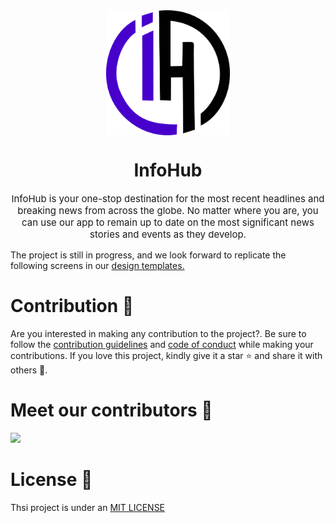 <div align="center">
<img src="assets/infohub.svg" alt="InfoHub" style="display: block; margin: 0 auto width="200" height="200"/>
</div>

<div align="center">
<h1>InfoHub</h1>
<p style="font-size:15px;">InfoHub is your one-stop destination for the most recent headlines and breaking news from across the globe. No matter where you are, you can use our app to remain up to date on the most significant news stories and events as they develop.</p>
</div>

The project is still in progress, and we look forward to replicate the following screens in our [design templates.](assets/design%20templates)

# Contribution 🌟
Are you interested in making any contribution to the project?. Be sure to follow the [contribution guidelines](CONTRIBUTING.md) and [code of conduct](CODE_OF_CONDUCT.md) while making your contributions. If you love this project, kindly give it a star ⭐ and share it with others 🤗.

# Meet our contributors 🙌

<a href="https://github.com/Topman-14/InfoHub/graphs/contributors">
  <img src="https://contrib.rocks/image?repo=Topman-14/InfoHub" />
</a>

# License 🔐
Thsi project is under an [MIT LICENSE](LICENSE)
